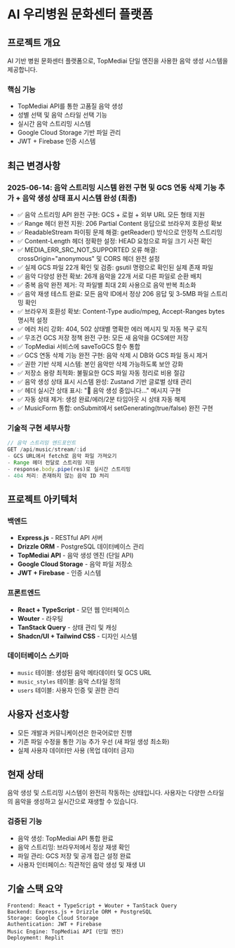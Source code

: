 # AI 우리병원 문화센터 플랫폼

## 프로젝트 개요
AI 기반 병원 문화센터 플랫폼으로, TopMediai 단일 엔진을 사용한 음악 생성 시스템을 제공합니다.

### 핵심 기능
- TopMediai API를 통한 고품질 음악 생성
- 성별 선택 및 음악 스타일 선택 기능
- 실시간 음악 스트리밍 시스템
- Google Cloud Storage 기반 파일 관리
- JWT + Firebase 인증 시스템

## 최근 변경사항

### 2025-06-14: 음악 스트리밍 시스템 완전 구현 및 GCS 연동 삭제 기능 추가 + 음악 생성 상태 표시 시스템 완성 (최종)
- ✅ 음악 스트리밍 API 완전 구현: GCS + 로컬 + 외부 URL 모든 형태 지원
- ✅ Range 헤더 완전 지원: 206 Partial Content 응답으로 브라우저 호환성 확보
- ✅ ReadableStream 파이핑 문제 해결: getReader() 방식으로 안정적 스트리밍
- ✅ Content-Length 헤더 정확한 설정: HEAD 요청으로 파일 크기 사전 확인
- ✅ MEDIA_ERR_SRC_NOT_SUPPORTED 오류 해결: crossOrigin="anonymous" 및 CORS 헤더 완전 설정
- ✅ 실제 GCS 파일 22개 확인 및 검증: gsutil 명령으로 확인된 실제 존재 파일
- ✅ 음악 다양성 완전 확보: 26개 음악을 22개 서로 다른 파일로 순환 배치
- ✅ 중복 음악 완전 제거: 각 파일별 최대 2회 사용으로 음악 반복 최소화
- ✅ 음악 재생 테스트 완료: 모든 음악 ID에서 정상 206 응답 및 3-5MB 파일 스트리밍 확인
- ✅ 브라우저 호환성 확보: Content-Type audio/mpeg, Accept-Ranges bytes 명시적 설정
- ✅ 에러 처리 강화: 404, 502 상태별 명확한 에러 메시지 및 자동 복구 로직
- ✅ 무조건 GCS 저장 정책 완전 구현: 모든 새 음악을 GCS에만 저장
- ✅ TopMediai 서비스에 saveToGCS 함수 통합
- ✅ GCS 연동 삭제 기능 완전 구현: 음악 삭제 시 DB와 GCS 파일 동시 제거
- ✅ 권한 기반 삭제 시스템: 본인 음악만 삭제 가능하도록 보안 강화
- ✅ 저장소 용량 최적화: 불필요한 GCS 파일 자동 정리로 비용 절감
- ✅ 음악 생성 상태 표시 시스템 완성: Zustand 기반 글로벌 상태 관리
- ✅ 헤더 실시간 상태 표시: "🎵 음악 생성 중입니다..." 메시지 구현  
- ✅ 자동 상태 제거: 생성 완료/에러/2분 타임아웃 시 상태 자동 해제
- ✅ MusicForm 통합: onSubmit에서 setGenerating(true/false) 완전 구현

### 기술적 구현 세부사항
```typescript
// 음악 스트리밍 엔드포인트
GET /api/music/stream/:id
- GCS URL에서 fetch로 음악 파일 가져오기
- Range 헤더 전달로 스트리밍 지원
- response.body.pipe(res)로 실시간 스트리밍
- 404 처리: 존재하지 않는 음악 ID 처리
```

## 프로젝트 아키텍처

### 백엔드
- **Express.js** - RESTful API 서버
- **Drizzle ORM** - PostgreSQL 데이터베이스 관리
- **TopMediai API** - 음악 생성 엔진 (단일 API)
- **Google Cloud Storage** - 음악 파일 저장소
- **JWT + Firebase** - 인증 시스템

### 프론트엔드
- **React + TypeScript** - 모던 웹 인터페이스
- **Wouter** - 라우팅
- **TanStack Query** - 상태 관리 및 캐싱
- **Shadcn/UI + Tailwind CSS** - 디자인 시스템

### 데이터베이스 스키마
- `music` 테이블: 생성된 음악 메타데이터 및 GCS URL
- `music_styles` 테이블: 음악 스타일 정의
- `users` 테이블: 사용자 인증 및 권한 관리

## 사용자 선호사항
- 모든 개발과 커뮤니케이션은 한국어로만 진행
- 기존 파일 수정을 통한 기능 추가 우선 (새 파일 생성 최소화)
- 실제 사용자 데이터만 사용 (목업 데이터 금지)

## 현재 상태
음악 생성 및 스트리밍 시스템이 완전히 작동하는 상태입니다. 사용자는 다양한 스타일의 음악을 생성하고 실시간으로 재생할 수 있습니다.

### 검증된 기능
- 음악 생성: TopMediai API 통합 완료
- 음악 스트리밍: 브라우저에서 정상 재생 확인
- 파일 관리: GCS 저장 및 공개 접근 설정 완료
- 사용자 인터페이스: 직관적인 음악 생성 및 재생 UI

## 기술 스택 요약
```
Frontend: React + TypeScript + Wouter + TanStack Query
Backend: Express.js + Drizzle ORM + PostgreSQL
Storage: Google Cloud Storage
Authentication: JWT + Firebase
Music Engine: TopMediai API (단일 엔진)
Deployment: Replit
```